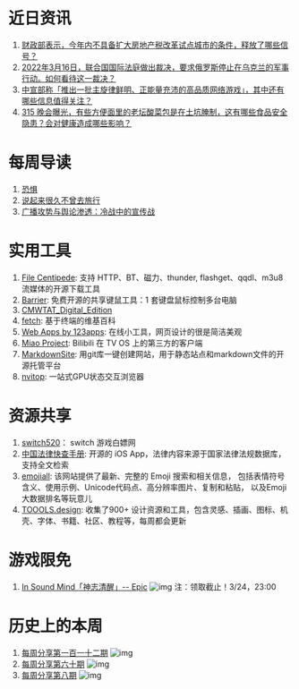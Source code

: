 # 近日资讯

1. [财政部表示，今年内不具备扩大房地产税改革试点城市的条件，释放了哪些信号？](https://www.zhihu.com/question/522306211)
2. [2022年3月16日，联合国国际法庭做出裁决，要求俄罗斯停止在乌克兰的军事行动。如何看待这一裁决？](https://www.zhihu.com/question/522392284)
3. [中宣部称「推出一批主旋律鲜明、正能量充沛的高品质网络游戏」，其中还有哪些信息值得关注？](https://www.zhihu.com/question/521886081)
4. [315 晚会曝光，有些方便面里的老坛酸菜包是在土坑腌制，这有哪些食品安全隐患？会对健康造成哪些影响？](https://www.zhihu.com/question/522123711)

# 每周导读

1. [恐惧](https://mp.weixin.qq.com/s/H9n1iV5MOKylnHNoXJq1tA)
2. [说起来很久不曾去旅行](https://mp.weixin.qq.com/s/v_VD4Kq-PW5HtcUkCy8hkA)
3. [广播攻势与舆论渗透：冷战中的宣传战](https://mp.weixin.qq.com/s/r9H6_h1dohgcrFcfV9HMZQ)

# 实用工具

1. [File Centipede](https://github.com/filecxx/FileCentipede): 支持 HTTP、BT、磁力、thunder, flashget、qqdl、m3u8 流媒体的开源下载工具
2. [Barrier](https://github.com/debauchee/barrier): 免费开源的共享键鼠工具：1 套键盘鼠标控制多台电脑
3. [CMWTAT_Digital_Edition](https://github.com/TGSAN/CMWTAT_Digital_Edition)
4. [fetch](https://github.com/yashsinghcodes/fetch): 基于终端的维基百科
5. [Web Apps by 123apps](https://123apps.com/): 在线小工具，网页设计的很是简洁美观
6. [Miao Project](https://github.com/Paladinfeng/MiaoProject): Bilibili 在 TV OS 上的第三方的客户端
7. [MarkdownSite](https://github.com/symkat/MarkdownSite): 用git库一键创建网站，用于静态站点和markdown文件的开源托管平台
8. [nvitop](https://github.com/XuehaiPan/nvitop): 一站式GPU状态交互浏览器

# 资源共享

1. [switch520](https://switch520.com/)： switch 游戏白嫖网
2. [中国法律快查手册](https://github.com/RanKKI/LawRefBook): 开源的 iOS App，法律内容来源于国家法律法规数据库，支持全文检索
3. [emojiall](https://www.emojiall.com/): 该网站提供了最新、完整的 Emoji 搜索和相关信息， 包括表情符号含义、使用示例、Unicode代码点、高分辨率图片、复制和粘贴， 以及Emoji大数据排名等玩意儿
4. [TOOOLS.design](https://www.toools.design/): 收集了900+ 设计资源和工具，包含灵感、插画、图标、机壳、字体、书籍、社区、教程等，每周都会更新

# 游戏限免

1. [In Sound Mind「神志清醒」-- Epic](https://store.epicgames.com/p/in-sound-mind)
![img]()
注：领取截止！3/24，23:00

# 历史上的本周

1. [每周分享第一百一十二期](https://mp.weixin.qq.com/s/yZyf2_OY7wbRu1hGf_jUuw)
![img](https://mmbiz.qpic.cn/sz_mmbiz_png/pDARXZuibAKSXVkj3PxgeIIz7DicA7AyRicqyevbC71SmyZGFhKiaV0KZRHWjkAPicjicYY3MtSeX3BEtjByqLYTuSibw/640?wx_fmt=png&wxfrom=5&wx_lazy=1&wx_co=1)
2. [每周分享第六十期](https://mp.weixin.qq.com/s/Gk3StnJxqnaiIihW0q2Fbg)
![img](https://mmbiz.qpic.cn/sz_mmbiz_jpg/pDARXZuibAKREfTBiaWqx7oxZtibiah3hsZn28CyWWxAc1s1DDMFYJMU1H5DJ1MR4J741snABBGPZPXmXoeib5u8ZCQ/640?wx_fmt=jpeg&wxfrom=5&wx_lazy=1&wx_co=1)
3. [每周分享第八期](https://mp.weixin.qq.com/s/4p5PvPM2GT9maiLyj7GC4w)
![img](https://mmbiz.qpic.cn/mmbiz_jpg/pDARXZuibAKTacXPbFTiaeibWjkZkFcFscnNg35qgSCJGrH6MbZn5xy1uia21CbSDqaJbaQetYk0jo62xm4s3AxCaw/640?wx_fmt=jpeg&wxfrom=5&wx_lazy=1&wx_co=1)
